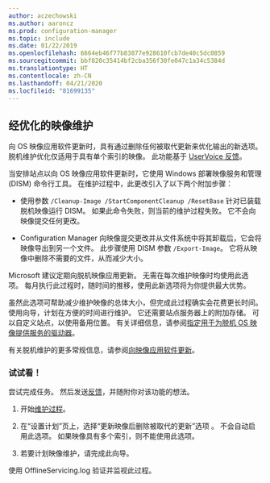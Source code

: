 ```yaml
---
author: aczechowski
ms.author: aaroncz
ms.prod: configuration-manager
ms.topic: include
ms.date: 01/22/2019
ms.openlocfilehash: 6664eb46f77b83877e928610fcb7de40c5dc0859
ms.sourcegitcommit: bbf820c35414bf2cba356f30fe047c1a34c5384d
ms.translationtype: HT
ms.contentlocale: zh-CN
ms.lasthandoff: 04/21/2020
ms.locfileid: "81699135"
---
```

## <a name="optimized-image-servicing"></a><a name="bkmk_resetbase"></a>经优化的映像维护
<!--3555951-->

向 OS 映像应用软件更新时，具有通过删除任何被取代更新来优化输出的新选项。 脱机维护优化仅适用于具有单个索引的映像。 此功能基于 [UserVoice 反馈](https://configurationmanager.uservoice.com/forums/300492-ideas/suggestions/34230259-integrate-resetbase-and-wim-optimization-exportin)。 

当安排站点以向 OS 映像应用软件更新时，它使用 Windows 部署映像服务和管理 (DISM) 命令行工具。 在维护过程中，此更改引入了以下两个附加步骤：  

- 使用参数 `/Cleanup-Image /StartComponentCleanup /ResetBase` 针对已装载脱机映像运行 DISM。 如果此命令失败，则当前的维护过程失败。 它不会向映像提交任何更改。  

-  Configuration Manager 向映像提交更改并从文件系统中将其卸载后，它会将映像导出到另一个文件。 此步骤使用 DISM 参数 `/Export-Image`。 它将从映像中删除不需要的文件，从而减少大小。  

Microsoft 建议定期向脱机映像应用更新。 无需在每次维护映像时均使用此选项。 每月执行此过程时，随时间的推移，使用此新选项将为你提供最大优势。 

虽然此选项可帮助减少维护映像的总体大小，但完成此过程确实会花费更长时间。 使用向导，计划在方便的时间进行维护。 它还需要站点服务器上的附加存储。 可以自定义站点，以使用备用位置。 有关详细信息，请参阅[指定用于为脱机 OS 映像提供服务的驱动器](../../../../../osd/get-started/manage-operating-system-images.md#bkmk_servicing-drive)。 

有关脱机维护的更多常规信息，请参阅[向映像应用软件更新](../../../../../osd/get-started/manage-operating-system-images.md#BKMK_OSImagesApplyUpdates)。 


### <a name="try-it-out"></a>试试看！

尝试完成任务。 然后发送[反馈](../../../../understand/find-help.md#product-feedback)，并随附你对该功能的想法。

1. 开始[维护过程](../../../../../osd/get-started/manage-operating-system-images.md#servicing-process)。  

2. 在“设置计划”页上，选择“更新映像后删除被取代的更新”选项   。 不会自动启用此选项。 如果映像具有多个索引，则不能使用此选项。  

3. 若要计划映像维护，请完成此向导。  

使用 OfflineServicing.log 验证并监视此过程。 

